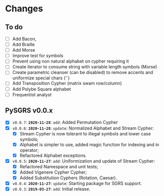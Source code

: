 # Changes

## To do

 - [ ] Add Bacon,
 - [ ] Add Braille
 - [ ] Add Morse
 - [ ] Improve test for symbols
 - [ ] Prevent using non natural alphabet on cypher requiring it
 - [ ] Create iterator to consume string with variable length symbols (Morse)
 - [ ] Create parametric cleanser (can be disabled) to remove accents and uniformize special chars ('´)
 - [ ] Add Transposition Cypher (matrix swam row/column)
 - [ ] Add Polybe Square alphabet
 - [ ] Frequentist analyst

## PySGRS v0.0.x

- [x] `v0.0.7`: **`2020-11-28`**: `add`: Added Permutation Cypher 
- [x] `v0.0.6`: **`2020-11-28`**: `update`: Normalized Alphabet and Stream Cypher: 
  - [x] Stream Cypher is now tolerant to illegal symbols and lower case symbols;
  - [x] Alphabet is simpler to use, added magic function for indexing and in operator;
  - [x] Refactored Alphabet exceptions.
- [x] `v0.0.5`: **`2020-11-27`**: `add`: Uniformization and update of Stream Cypher:
  - [x] Refactored Namespace and unit tests;
  - [x] Added Vigenere Cypher Cypher;
  - [x] Added Substitution Cyphers (Rotation, Caesar).
- [x] `v0.0.4`: **`2020-11-27`**: `update`: Starting package for SGRS support.
- [x] `v0.0.3`: **`2019-03-27`**: `add`: Initial release.

